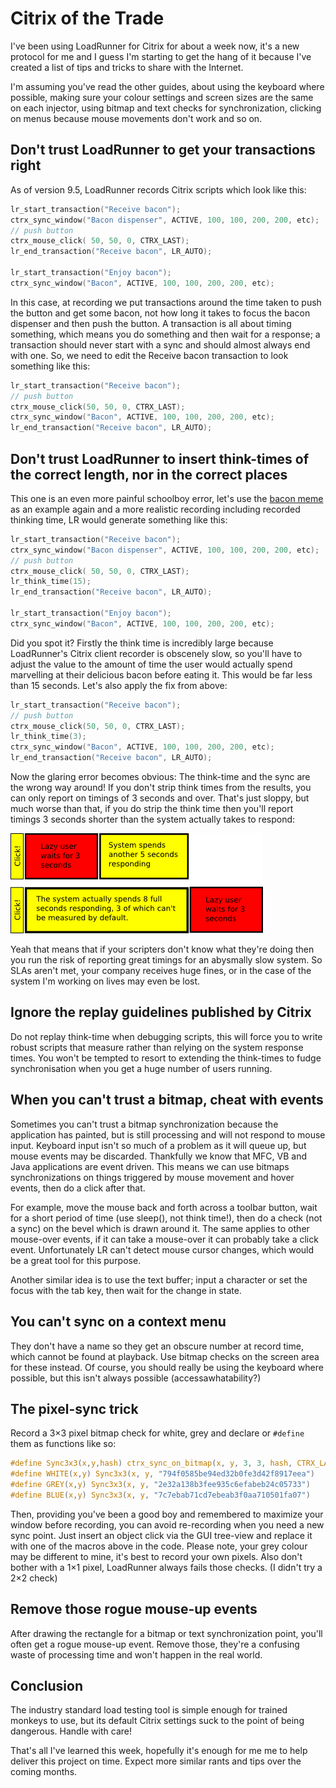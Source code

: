 # Citrix of the Trade

I've been using LoadRunner for Citrix for about a week now, it's a new protocol
for me and I guess I'm starting to get the hang of it because I've created a
list of tips and tricks to share with the Internet.

I'm assuming you've read the other guides, about using the keyboard where
possible, making sure your colour settings and screen sizes are the same on each
injector, using bitmap and text checks for synchronization, clicking on menus
because mouse movements don't work and so on.

## Don't trust LoadRunner to get your transactions right

As of version 9.5, LoadRunner records Citrix scripts which look like this:

```c
lr_start_transaction("Receive bacon");
ctrx_sync_window("Bacon dispenser", ACTIVE, 100, 100, 200, 200, etc);
// push button
ctrx_mouse_click( 50, 50, 0, CTRX_LAST);
lr_end_transaction("Receive bacon", LR_AUTO);
 
lr_start_transaction("Enjoy bacon");
ctrx_sync_window("Bacon", ACTIVE, 100, 100, 200, 200, etc);
```

In this case, at recording we put transactions around the time taken to push the
button and get some bacon, not how long it takes to focus the bacon dispenser
and then push the button. A transaction is all about timing something, which
means you do something and then wait for a response; a transaction should never
start with a sync and should almost always end with one. So, we need to edit the
Receive bacon transaction to look something like this:

```c
lr_start_transaction("Receive bacon");
// push button
ctrx_mouse_click(50, 50, 0, CTRX_LAST);
ctrx_sync_window("Bacon", ACTIVE, 100, 100, 200, 200, etc);
lr_end_transaction("Receive bacon", LR_AUTO);
```

## Don't trust LoadRunner to insert think-times of the correct length, nor in the correct places

This one is an even more painful schoolboy error, let's use the
[bacon meme](bacon.jpg) as an example again and a more realistic recording
including recorded thinking time, LR would generate something like this:

```c
lr_start_transaction("Receive bacon");
ctrx_sync_window("Bacon dispenser", ACTIVE, 100, 100, 200, 200, etc);
// push button
ctrx_mouse_click( 50, 50, 0, CTRX_LAST);
lr_think_time(15);
lr_end_transaction("Receive bacon", LR_AUTO);
 
lr_start_transaction("Enjoy bacon");
ctrx_sync_window("Bacon", ACTIVE, 100, 100, 200, 200, etc);
```

Did you spot it? Firstly the think time is incredibly large because LoadRunner's
Citrix client recorder is obscenely slow, so you'll have to adjust the value to
the amount of time the user would actually spend marvelling at their delicious
bacon before eating it. This would be far less than 15 seconds. Let's also apply
the fix from above:

```c
lr_start_transaction("Receive bacon");
// push button
ctrx_mouse_click(50, 50, 0, CTRX_LAST);
lr_think_time(3);
ctrx_sync_window("Bacon", ACTIVE, 100, 100, 200, 200, etc);
lr_end_transaction("Receive bacon", LR_AUTO);
```

Now the glaring error becomes obvious: The think-time and the sync are the wrong
way around! If you don't strip think times from the results, you can only report
on timings of 3 seconds and over. That's just sloppy, but much worse than that,
if you do strip the think time then you'll report timings 3 seconds shorter than
the system actually takes to respond:

![transaction illustration](transactions.png)

Yeah that means that if your scripters don't know what they're doing then you
run the risk of reporting great timings for an abysmally slow system. So SLAs
aren't met, your company receives huge fines, or in the case of the system I'm
working on lives may even be lost.

## Ignore the replay guidelines published by Citrix

Do not replay think-time when debugging scripts, this will force you to write
robust scripts that measure rather than relying on the system response times.
You won't be tempted to resort to extending the think-times to fudge
synchronisation when you get a huge number of users running.

## When you can't trust a bitmap, cheat with events

Sometimes you can't trust a bitmap synchronization because the application has
painted, but is still processing and will not respond to mouse input. Keyboard
input isn't so much of a problem as it will queue up, but mouse events may be
discarded. Thankfully we know that MFC, VB and Java applications are event
driven. This means we can use bitmaps synchronizations on things triggered by
mouse movement and hover events, then do a click after that.

For example, move the mouse back and forth across a toolbar button, wait for a
short period of time (use sleep(), not think time!), then do a check (not a
sync) on the bevel which is drawn around it. The same applies to other
mouse-over events, if it can take a mouse-over it can probably take a click
event. Unfortunately LR can't detect mouse cursor changes, which would be a
great tool for this purpose.

Another similar idea is to use the text buffer; input a character or set the
focus with the tab key, then wait for the change in state.

## You can't sync on a context menu

They don't have a name so they get an obscure number at record time, which
cannot be found at playback. Use bitmap checks on the screen area for these
instead. Of course, you should really be using the keyboard where possible, but
this isn't always possible (accessawhatability?)

## The pixel-sync trick

Record a 3×3 pixel bitmap check for white, grey and declare or `#define` them as
functions like so:

```c
#define Sync3x3(x,y,hash) ctrx_sync_on_bitmap(x, y, 3, 3, hash, CTRX_LAST)
#define WHITE(x,y) Sync3x3(x, y, "794f0585be94ed32b0fe3d42f8917eea")
#define GREY(x,y) Sync3x3(x, y, "2e32a138b3fee935c6efabeb24c05733")
#define BLUE(x,y) Sync3x3(x, y, "7c7ebab71cd7ebeab3f0aa710501fa07")
```

Then, providing you've been a good boy and remembered to maximize your window
before recording, you can avoid re-recording when you need a new sync point.
Just insert an object click via the GUI tree-view and replace it with one of the
macros above in the code. Please note, your grey colour may be different to
mine, it's best to record your own pixels. Also don't bother with a 1×1 pixel,
LoadRunner always fails those checks. (I didn't try a 2×2 check)

## Remove those rogue mouse-up events

After drawing the rectangle for a bitmap or text synchronization point, you'll
often get a rogue mouse-up event. Remove those, they're a confusing waste of
processing time and won't happen in the real world.

## Conclusion

The industry standard load testing tool is simple enough for trained monkeys to
use, but its default Citrix settings suck to the point of being dangerous.
Handle with care!

That's all I've learned this week, hopefully it's enough for me me to help
deliver this project on time. Expect more similar rants and tips over the
coming months.

